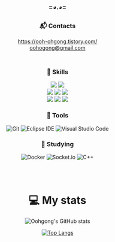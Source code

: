 <div align="center">

### =◕.◕=
##
### :mailbox_with_mail: Contacts
https://ooh-ohgong.tistory.com/
<br>
oohogong@gmail.com
<br><br>

##
### 💚 Skills
<img src="https://img.shields.io/badge/Java-0769AD?style=for-the-badge&logo=Java&logoColor=white"/>
<img src="https://img.shields.io/badge/Spring Boot-6DB33F?style=for-the-badge&logo=Spring Boot&logoColor=white"/><br>
<img src="https://img.shields.io/badge/MySQL-4479A1.svg?&style=for-the-badge&logo=MySQL&logoColor=white"/>
<img src="https://img.shields.io/badge/MariaDB-1F305F?style=for-the-badge&logo=MariaDB&logoColor=white"/>
<img src="https://img.shields.io/badge/oracle-F80000?style=for-the-badge&logo=oracle&logoColor=white"/><br>

<img src="https://img.shields.io/badge/HTML5-E34F26?style=for-the-badge&logo=HTML5&logoColor=white"/>
<img src="https://img.shields.io/badge/JavaScript-F7DF1E?style=for-the-badge&logo=JavaScript&logoColor=white"/>
<img src="https://img.shields.io/badge/CSS-1572B6?style=for-the-badge&logo=CSS3&logoColor=white"/>


### 💚 Tools
![Git](https://img.shields.io/badge/Git-F05032.svg?&style=for-the-badge&logo=Git&logoColor=white)
![Eclipse IDE](https://img.shields.io/badge/Eclipse%20IDE-2C2255.svg?&style=for-the-badge&logo=Eclipse%20IDE&logoColor=white)
![Visual Studio Code](https://img.shields.io/badge/Visual%20Studio%20Code-007ACC.svg?&style=for-the-badge&logo=Visual%20Studio%20Code&logoColor=white)

### 💚 Studying
![Docker](https://img.shields.io/badge/Docker-2496ED.svg?&style=for-the-badge&logo=Docker&logoColor=white)
![Socket.io](https://img.shields.io/badge/Socket.io-010101.svg?&style=for-the-badge&logo=Socket.io&logoColor=white)
![C++](https://img.shields.io/badge/C++-00599C?style=for-the-badge&amp;logo=C++&amp;logoColor=white)


<br><br>




# 💻 My stats
 ![Oohgong's GitHub stats](https://github-readme-stats.vercel.app/api?username=Oohgong&theme=radical&show_icons=true)
 
 [![Top Langs](https://github-readme-stats.vercel.app/api/top-langs/?username=Oohgong&layout=compact)](https://github.com/Oohgong/github-readme-stats)


</div>
